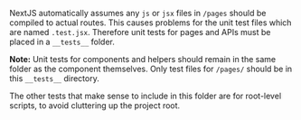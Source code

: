 NextJS automatically assumes any `js` or `jsx` files in `/pages` should be compiled to actual routes. This causes problems for the unit test files which are named `.test.jsx`. Therefore unit tests for pages and APIs must be placed in a `__tests__` folder.

**Note:** Unit tests for components and helpers should remain in the same folder as the component themselves. Only test files for `/pages/` should be in this `__tests__` directory.

The other tests that make sense to include in this folder are for root-level scripts, to avoid cluttering up the project root.

